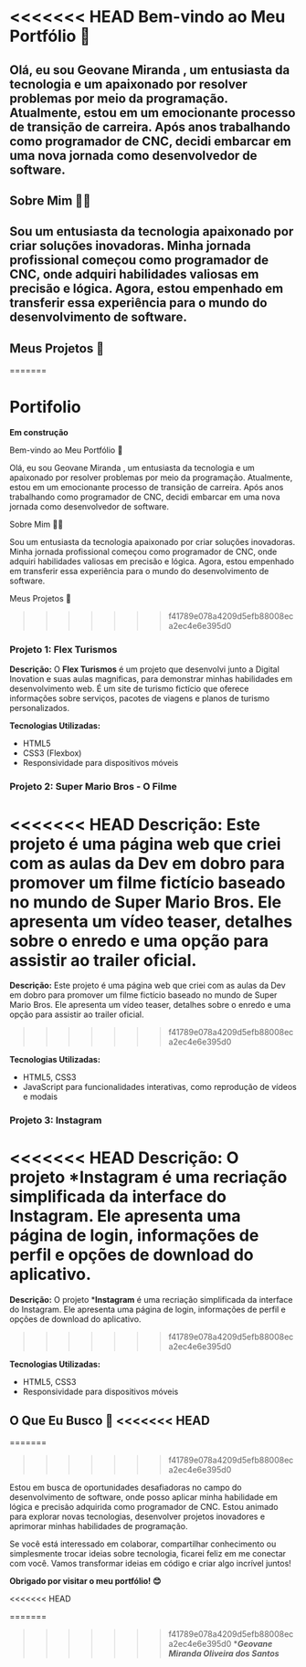 <<<<<<< HEAD
Bem-vindo ao Meu Portfólio 🌟
=============================

Olá, eu sou Geovane Miranda , um entusiasta da tecnologia e um apaixonado por resolver problemas por meio da programação. Atualmente, estou em um emocionante processo de transição de carreira. Após anos trabalhando como programador de CNC, decidi embarcar em uma nova jornada como desenvolvedor de software.
---------------

Sobre Mim 👨‍💻
---------------

Sou um entusiasta da tecnologia apaixonado por criar soluções inovadoras. Minha jornada profissional começou como programador de CNC, onde adquiri habilidades valiosas em precisão e lógica. Agora, estou empenhado em transferir essa experiência para o mundo do desenvolvimento de software.
----------------

Meus Projetos 🚀
----------------
=======
# Portifolio 

 **Em construção**

 Bem-vindo ao Meu Portfólio 🌟

Olá, eu sou Geovane Miranda , um entusiasta da tecnologia e um apaixonado por resolver problemas por meio da programação. Atualmente, estou em um emocionante processo de transição de carreira. Após anos trabalhando como programador de CNC, decidi embarcar em uma nova jornada como desenvolvedor de software.

Sobre Mim 👨‍💻

Sou um entusiasta da tecnologia apaixonado por criar soluções inovadoras. Minha jornada profissional começou como programador de CNC, onde adquiri habilidades valiosas em precisão e lógica. Agora, estou empenhado em transferir essa experiência para o mundo do desenvolvimento de software.

Meus Projetos 🚀
>>>>>>> f41789e078a4209d5efb88008eca2ec4e6e395d0

### Projeto 1: Flex Turismos

**Descrição:** O **Flex Turismos** é um projeto que desenvolvi junto a Digital Inovation e suas aulas magnificas, para demonstrar minhas habilidades em desenvolvimento web. É um site de turismo fictício que oferece informações sobre serviços, pacotes de viagens e planos de turismo personalizados.

**Tecnologias Utilizadas:**

* HTML5
* CSS3 (Flexbox)
* Responsividade para dispositivos móveis

### Projeto 2: Super Mario Bros - O Filme

<<<<<<< HEAD
**Descrição:** Este projeto é uma página web que criei com as aulas da Dev em dobro  para promover um filme fictício baseado no mundo de Super Mario Bros. Ele apresenta um vídeo teaser, detalhes sobre o enredo e uma opção para assistir ao trailer oficial.
=======
**Descrição:** Este projeto é uma página web que criei com as aulas da Dev em dobro para promover um filme fictício baseado no mundo de Super Mario Bros. Ele apresenta um vídeo teaser, detalhes sobre o enredo e uma opção para assistir ao trailer oficial.
>>>>>>> f41789e078a4209d5efb88008eca2ec4e6e395d0

**Tecnologias Utilizadas:**

* HTML5, CSS3
* JavaScript para funcionalidades interativas, como reprodução de vídeos e modais

### Projeto 3: Instagram

<<<<<<< HEAD
**Descrição:** O projeto ***Instagram**  é uma recriação simplificada da interface do Instagram. Ele apresenta uma página de login, informações de perfil e opções de download do aplicativo.
=======
**Descrição:** O projeto ***Instagram** é uma recriação simplificada da interface do Instagram. Ele apresenta uma página de login, informações de perfil e opções de download do aplicativo.
>>>>>>> f41789e078a4209d5efb88008eca2ec4e6e395d0

**Tecnologias Utilizadas:**

* HTML5, CSS3
* Responsividade para dispositivos móveis

O Que Eu Busco 🎯
<<<<<<< HEAD
-----------------
=======
>>>>>>> f41789e078a4209d5efb88008eca2ec4e6e395d0

Estou em busca de oportunidades desafiadoras no campo do desenvolvimento de software, onde posso aplicar minha habilidade em lógica e precisão adquirida como programador de CNC. Estou animado para explorar novas tecnologias, desenvolver projetos inovadores e aprimorar minhas habilidades de programação.

Se você está interessado em colaborar, compartilhar conhecimento ou simplesmente trocar ideias sobre tecnologia, ficarei feliz em me conectar com você. Vamos transformar ideias em código e criar algo incrível juntos!

**Obrigado por visitar o meu portfólio! 😊**

<<<<<<< HEAD


=======
>>>>>>> f41789e078a4209d5efb88008eca2ec4e6e395d0
****Geovane Miranda Oliveira dos Santos***
